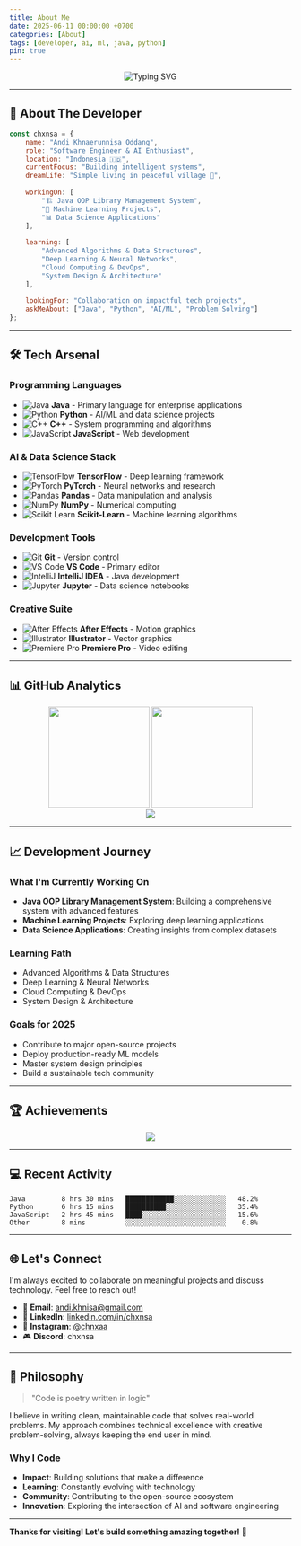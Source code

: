 ```yaml
---
title: About Me
date: 2025-06-11 00:00:00 +0700
categories: [About]
tags: [developer, ai, ml, java, python]
pin: true
---
```


<div align="center">
  <img src="https://readme-typing-svg.herokuapp.com?font=Fira+Code&size=30&duration=3000&pause=1000&color=FF0000&background=000000&center=true&vCenter=true&width=600&lines=Full+Stack+Developer;AI+%26+ML+Enthusiast;Open+Source+Contributor;Problem+Solver;Code+Architect" alt="Typing SVG" />
</div>

---

## 🚀 About The Developer

```javascript
const chxnsa = {
    name: "Andi Khnaerunnisa Oddang",
    role: "Software Engineer & AI Enthusiast",
    location: "Indonesia 🇮🇩",
    currentFocus: "Building intelligent systems",
    dreamLife: "Simple living in peaceful village 🌾",
    
    workingOn: [
        "🏗️ Java OOP Library Management System",
        "🤖 Machine Learning Projects",
        "📊 Data Science Applications"
    ],
    
    learning: [
        "Advanced Algorithms & Data Structures",
        "Deep Learning & Neural Networks",
        "Cloud Computing & DevOps",
        "System Design & Architecture"
    ],
    
    lookingFor: "Collaboration on impactful tech projects",
    askMeAbout: ["Java", "Python", "AI/ML", "Problem Solving"]
};
```

---

## 🛠️ Tech Arsenal

### Programming Languages
- ![Java](https://img.shields.io/badge/Java-ED8B00?style=flat-square&logo=openjdk&logoColor=white) **Java** - Primary language for enterprise applications
- ![Python](https://img.shields.io/badge/Python-3776AB?style=flat-square&logo=python&logoColor=white) **Python** - AI/ML and data science projects
- ![C++](https://img.shields.io/badge/C++-00599C?style=flat-square&logo=c%2B%2B&logoColor=white) **C++** - System programming and algorithms
- ![JavaScript](https://img.shields.io/badge/JavaScript-F7DF1E?style=flat-square&logo=javascript&logoColor=black) **JavaScript** - Web development

### AI & Data Science Stack
- ![TensorFlow](https://img.shields.io/badge/TensorFlow-FF6F00?style=flat-square&logo=tensorflow&logoColor=white) **TensorFlow** - Deep learning framework
- ![PyTorch](https://img.shields.io/badge/PyTorch-EE4C2C?style=flat-square&logo=pytorch&logoColor=white) **PyTorch** - Neural networks and research
- ![Pandas](https://img.shields.io/badge/Pandas-150458?style=flat-square&logo=pandas&logoColor=white) **Pandas** - Data manipulation and analysis
- ![NumPy](https://img.shields.io/badge/NumPy-013243?style=flat-square&logo=numpy&logoColor=white) **NumPy** - Numerical computing
- ![Scikit Learn](https://img.shields.io/badge/Scikit_Learn-F7931E?style=flat-square&logo=scikit-learn&logoColor=white) **Scikit-Learn** - Machine learning algorithms

### Development Tools
- ![Git](https://img.shields.io/badge/Git-F05032?style=flat-square&logo=git&logoColor=white) **Git** - Version control
- ![VS Code](https://img.shields.io/badge/VS_Code-007ACC?style=flat-square&logo=visual-studio-code&logoColor=white) **VS Code** - Primary editor
- ![IntelliJ](https://img.shields.io/badge/IntelliJ_IDEA-000000?style=flat-square&logo=intellij-idea&logoColor=white) **IntelliJ IDEA** - Java development
- ![Jupyter](https://img.shields.io/badge/Jupyter-F37626?style=flat-square&logo=jupyter&logoColor=white) **Jupyter** - Data science notebooks

### Creative Suite
- ![After Effects](https://img.shields.io/badge/After_Effects-9999FF?style=flat-square&logo=Adobe-After-Effects&logoColor=white) **After Effects** - Motion graphics
- ![Illustrator](https://img.shields.io/badge/Illustrator-FF9A00?style=flat-square&logo=adobe-illustrator&logoColor=white) **Illustrator** - Vector graphics
- ![Premiere Pro](https://img.shields.io/badge/Premiere_Pro-9999FF?style=flat-square&logo=Adobe-Premiere-Pro&logoColor=white) **Premiere Pro** - Video editing

---

## 📊 GitHub Analytics

<div align="center">
  <img height="180em" src="https://github-readme-stats.vercel.app/api?username=chxnsa&show_icons=true&theme=radical&hide_border=true&bg_color=0d1117&title_color=ff0000&icon_color=ff0000&text_color=ffffff"/>
  <img height="180em" src="https://github-readme-stats.vercel.app/api/top-langs/?username=chxnsa&layout=compact&theme=radical&hide_border=true&bg_color=0d1117&title_color=ff0000&text_color=ffffff"/>
</div>

<div align="center">
  <img src="https://github-readme-streak-stats.herokuapp.com/?user=chxnsa&theme=radical&hide_border=true&background=0d1117&stroke=ff0000&ring=ff0000&fire=ff0000&currStreakLabel=ffffff"/>
</div>

---

## 📈 Development Journey

### What I'm Currently Working On
- **Java OOP Library Management System**: Building a comprehensive system with advanced features
- **Machine Learning Projects**: Exploring deep learning applications
- **Data Science Applications**: Creating insights from complex datasets

### Learning Path
- Advanced Algorithms & Data Structures
- Deep Learning & Neural Networks
- Cloud Computing & DevOps
- System Design & Architecture

### Goals for 2025
- Contribute to major open-source projects
- Deploy production-ready ML models
- Master system design principles
- Build a sustainable tech community

---

## 🏆 Achievements

<div align="center">
  <img src="https://github-profile-trophy.vercel.app/?username=chxnsa&theme=radical&no-frame=true&no-bg=true&margin-w=4&row=2&column=3"/>
</div>

---

## 💻 Recent Activity

<!--START_SECTION:waka-->
```text
Java         8 hrs 30 mins   ████████████░░░░░░░░░░░░░   48.2%
Python       6 hrs 15 mins   ██████████░░░░░░░░░░░░░░░   35.4%
JavaScript   2 hrs 45 mins   ████░░░░░░░░░░░░░░░░░░░░░   15.6%
Other        8 mins          ░░░░░░░░░░░░░░░░░░░░░░░░░    0.8%
```
<!--END_SECTION:waka-->

---

## 🌐 Let's Connect

I'm always excited to collaborate on meaningful projects and discuss technology. Feel free to reach out!

- 📧 **Email**: [andi.khnisa@gmail.com](mailto:andi.khnisa@gmail.com)
- 💼 **LinkedIn**: [linkedin.com/in/chxnsa](https://linkedin.com/in/chxnsa)
- 📱 **Instagram**: [@chnxaa](https://instagram.com/chnxaa)
- 🎮 **Discord**: chxnsa

---

## 💭 Philosophy

> "Code is poetry written in logic"

I believe in writing clean, maintainable code that solves real-world problems. My approach combines technical excellence with creative problem-solving, always keeping the end user in mind.

### Why I Code
- **Impact**: Building solutions that make a difference
- **Learning**: Constantly evolving with technology
- **Community**: Contributing to the open-source ecosystem
- **Innovation**: Exploring the intersection of AI and software engineering

---

**Thanks for visiting! Let's build something amazing together!** 🌟